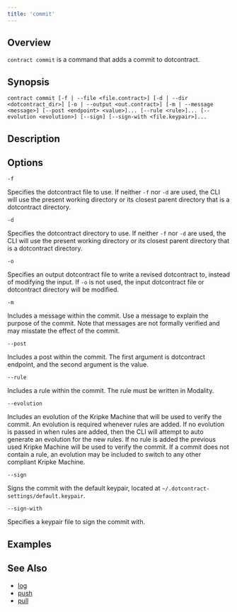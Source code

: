 ```yaml
---
title: 'commit'
---
```


## Overview

`contract commit` is a command that adds a commit to dotcontract.

## Synopsis

```wrapped
contract commit [-f | --file <file.contract>] [-d | --dir <dotcontract_dir>] [-o | --output <out.contract>] [-m | --message <message>] [--post <endpoint> <value>]... [--rule <rule>]... [--evolution <evolution>] [--sign] [--sign-with <file.keypair>]...
```

## Description


## Options

```flags
-f
```
Specifies the dotcontract file to use. If neither `-f` nor `-d` are used, the CLI will use the present working directory or its closest parent directory that is a dotcontract directory.

```flags
-d
```
Specifies the dotcontract directory to use. If neither `-f` nor `-d` are used, the CLI will use the present working directory or its closest parent directory that is a dotcontract directory.

```flags
-o
```
Specifies an output dotcontract file to write a revised dotcontract to, instead of modifying the input. If `-o` is not used, the input dotcontract file or dotcontract directory will be modified.

```flags
-m
```
Includes a message within the commit. Use a message to explain the purpose of the commit. Note that messages are not formally verified and may misstate the effect of the commit.

```flags
--post
```
Includes a post within the commit. The first argument is dotcontract endpoint, and the second argument is the value.

```flags
--rule
```
Includes a rule within the commit. The rule must be written in Modality.

```flags
--evolution
```
Includes an evolution of the Kripke Machine that will be used to verify the commit. An evolution is required whenever rules are added. If no evolution is passed in when rules are added, then the CLI will attempt to auto generate an evolution for the new rules. If no rule is added the previous used Kripke Machine will be used to verify the commit. If a commit does not contain a rule, an evolution may be included to switch to any other compliant Kripke Machine.

```flags
--sign
```
Signs the commit with the default keypair, located at `~/.dotcontract-settings/default.keypair`.

```flags
--sign-with
```
Specifies a keypair file to sign the commit with.

## Examples


## See Also

* [log](/docs/cli/log)
* [push](/docs/cli/push)
* [pull](/docs/cli/pull)